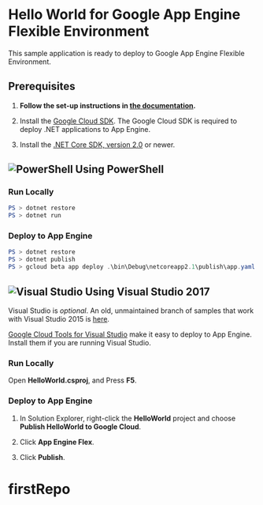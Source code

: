 # Hello World for Google App Engine Flexible Environment

This sample application is ready to deploy to Google App Engine Flexible Environment.

## Prerequisites

1.  **Follow the set-up instructions in [the documentation](https://cloud.google.com/dotnet/docs/setup).**

2.  Install the [Google Cloud SDK](https://cloud.google.com/sdk/).  The Google Cloud SDK
    is required to deploy .NET applications to App Engine.

3.  Install the [.NET Core SDK, version 2.0](https://github.com/dotnet/core/blob/master/release-notes/download-archives/2.0.5-download.md)
    or newer.


## ![PowerShell](../.resources/powershell.png) Using PowerShell

### Run Locally

```psm1
PS > dotnet restore
PS > dotnet run
```

### Deploy to App Engine

```psm1
PS > dotnet restore
PS > dotnet publish
PS > gcloud beta app deploy .\bin\Debug\netcoreapp2.1\publish\app.yaml
```


## ![Visual Studio](../.resources/visual-studio.png) Using Visual Studio 2017

Visual Studio is *optional*.  An old, unmaintained branch of samples that work
with Visual Studio 2015 is
[here](https://github.com/GoogleCloudPlatform/dotnet-docs-samples/tree/vs2015).

[Google Cloud Tools for Visual Studio](
https://marketplace.visualstudio.com/items?itemName=GoogleCloudTools.GoogleCloudPlatformExtensionforVisualStudio)
make it easy to deploy to App Engine.  Install them if you are running Visual Studio.

### Run Locally

Open **HelloWorld.csproj**, and Press **F5**.

### Deploy to App Engine

1.  In Solution Explorer, right-click the **HelloWorld** project and choose **Publish HelloWorld to Google Cloud**.

2.  Click **App Engine Flex**.

3.  Click **Publish**.
# firstRepo
